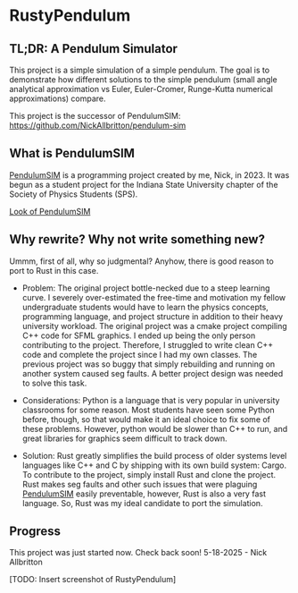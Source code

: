 # RustyPendulum

## TL;DR: A Pendulum Simulator

This project is a simple simulation of a simple pendulum. The goal is to demonstrate how different solutions to the simple pendulum (small angle analytical approximation vs Euler, Euler-Cromer, Runge-Kutta numerical approximations) compare. 

This project is the successor of PendulumSIM: https://github.com/NickAllbritton/pendulum-sim

## What is PendulumSIM

[PendulumSIM](https://github.com/NickAllbritton/pendulum-sim) is a programming project created by me, Nick, in 2023. It was begun as a student project for the Indiana State University chapter of the Society of Physics Students (SPS). 

[Look of PendulumSIM](./screenshots/pendulum-sim.png)

## Why rewrite? Why not write something new?

Ummm, first of all, why so judgmental? Anyhow, there is good reason to port to Rust in this case.

- Problem: The original project bottle-necked due to a steep learning curve. I severely over-estimated the free-time and motivation my fellow undergraduate students would have to learn the physics concepts, programming language, and project structure in addition to their heavy university workload. The original project was a cmake project compiling C++ code for SFML graphics. I ended up being the only person contributing to the project. Therefore, I struggled to write clean C++ code and complete the project since I had my own classes. The previous project was so buggy that simply rebuilding and running on another system caused seg faults. A better project design was needed to solve this task.

- Considerations: Python is a language that is very popular in university classrooms for some reason. Most students have seen some Python before, though, so that would make it an ideal choice to fix some of these problems. However, python would be slower than C++ to run, and great libraries for graphics seem difficult to track down. 

- Solution: Rust greatly simplifies the build process of older systems level languages like C++ and C by shipping with its own build system: Cargo. To contribute to the project, simply install Rust and clone the project. Rust makes seg faults and other such issues that were plaguing [PendulumSIM](https://github.com/NickAllbritton/pendulum-sim) easily preventable, however, Rust is also a very fast language. So, Rust was my ideal candidate to port the simulation.

## Progress

This project was just started now. Check back soon! 
    5-18-2025 - Nick Allbritton

[TODO: Insert screenshot of RustyPendulum]
